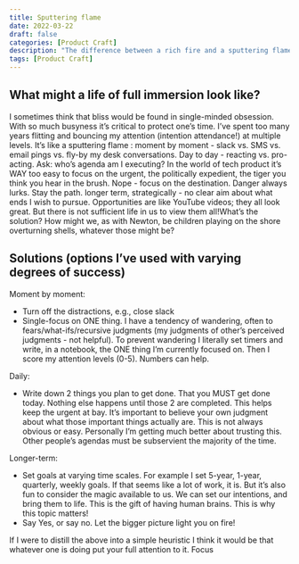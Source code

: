 ```yaml
---
title: Sputtering flame
date: 2022-03-22
draft: false
categories: [Product Craft]
description: "The difference between a rich fire and a sputtering flame"
tags: [Product Craft]
---
```


## What might a life of full immersion look like?
I sometimes think that bliss would be found in single-minded obsession. With so much busyness it’s critical to protect one’s time. I’ve spent too many years flitting and bouncing  my attention (intention attendance!) at multiple levels. It’s like a sputtering flame :
moment by moment - slack vs. SMS vs. email pings vs. fly-by my desk conversations.
Day to day - reacting vs. pro-acting. Ask: who’s agenda am I executing? In the world of tech product it’s WAY too easy to focus on the urgent, the politically expedient, the tiger you think you hear in the brush. Nope - focus on the destination. Danger always lurks. Stay the path.
longer term, strategically - no clear aim about what ends I wish to pursue. Opportunities are like YouTube videos; they all look great. But there is not sufficient life in us to view them all!What’s the solution? How might we, as with Newton, be children playing on the shore overturning shells, whatever those might be?

## Solutions (options I’ve used with varying degrees of success)

Moment by moment:
- Turn off the distractions, e.g., close slack
- Single-focus on ONE thing. I have a tendency of wandering, often to fears/what-ifs/recursive judgments (my judgments of other’s perceived judgments - not helpful). To prevent wandering I literally set timers and write, in a notebook, the ONE thing I’m currently focused on. Then I score my attention levels (0-5). Numbers can help.

Daily:
- Write down 2 things you plan to get done. That you MUST get done today. Nothing else happens until those 2 are completed. This helps keep the urgent at bay. It’s important to believe your own judgment about what those important things actually are. This is not always obvious or easy. Personally I’m getting much better about trusting this. Other people’s agendas must be subservient the majority of the time.

Longer-term:
- Set goals at varying time scales. For example I set 5-year, 1-year, quarterly, weekly goals. If that seems like a lot of work, it is. But it’s also fun to consider the magic available to us. We can set our intentions, and bring them to life. This is the gift of having human brains. This is why this topic matters!
- Say Yes, or say no. Let the bigger picture light you on fire!

If I were to distill the above into a simple heuristic I think it would be that whatever one is doing put your full attention to it. Focus
